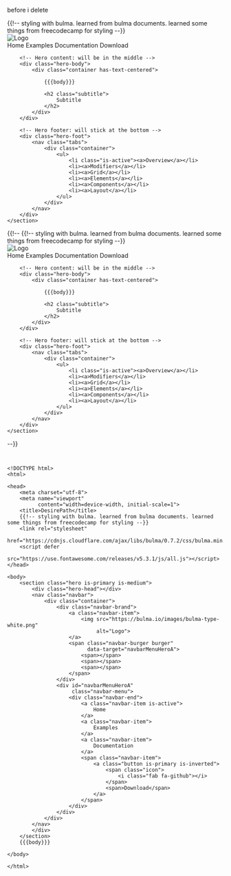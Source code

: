 before i delete 

<!DOCTYPE html>
<html>

<head>
    <meta charset="utf-8">
    <meta name="viewport"
          content="width=device-width, initial-scale=1">
    <title>DesirePath</title>
    {{!-- styling with bulma. learned from bulma documents. learned some things from freecodecamp for styling --}}
    <link rel="stylesheet"
          href="https://cdnjs.cloudflare.com/ajax/libs/bulma/0.7.2/css/bulma.min.css">
    <script defer
            src="https://use.fontawesome.com/releases/v5.3.1/js/all.js"></script>
</head>

<body>
    <section class="hero is-primary is-large is-fullheight">
        <!-- Hero head: will stick at the top -->
        <div class="hero-head">
            <nav class="navbar">
                <div class="container">
                    <div class="navbar-brand">
                        <a class="navbar-item">
                            <img src="https://bulma.io/images/bulma-type-white.png"
                                 alt="Logo">
                        </a>
                        <span class="navbar-burger burger"
                              data-target="navbarMenuHeroA">
                            <span></span>
                            <span></span>
                            <span></span>
                        </span>
                    </div>
                    <div id="navbarMenuHeroA"
                         class="navbar-menu">
                        <div class="navbar-end">
                            <a class="navbar-item is-active">
                                Home
                            </a>
                            <a class="navbar-item">
                                Examples
                            </a>
                            <a class="navbar-item">
                                Documentation
                            </a>
                            <span class="navbar-item">
                                <a class="button is-primary is-inverted">
                                    <span class="icon">
                                        <i class="fab fa-github"></i>
                                    </span>
                                    <span>Download</span>
                                </a>
                            </span>
                        </div>
                    </div>
                </div>
            </nav>
        </div>

        <!-- Hero content: will be in the middle -->
        <div class="hero-body">
            <div class="container has-text-centered">

                {{{body}}}

                <h2 class="subtitle">
                    Subtitle
                </h2>
            </div>
        </div>

        <!-- Hero footer: will stick at the bottom -->
        <div class="hero-foot">
            <nav class="tabs">
                <div class="container">
                    <ul>
                        <li class="is-active"><a>Overview</a></li>
                        <li><a>Modifiers</a></li>
                        <li><a>Grid</a></li>
                        <li><a>Elements</a></li>
                        <li><a>Components</a></li>
                        <li><a>Layout</a></li>
                    </ul>
                </div>
            </nav>
        </div>
    </section>

</body>

</html>
{{!-- <!DOCTYPE html>
<html>

<head>
    <meta charset="utf-8">
    <meta name="viewport"
          content="width=device-width, initial-scale=1">
    <title>DesirePath</title>
    {{!-- styling with bulma. learned from bulma documents. learned some things from freecodecamp for styling --}}
    <link rel="stylesheet"
          href="https://cdnjs.cloudflare.com/ajax/libs/bulma/0.7.2/css/bulma.min.css">
    <script defer
            src="https://use.fontawesome.com/releases/v5.3.1/js/all.js"></script>
</head>

<body>
    <section class="hero is-primary is-large is-fullheight">
        <!-- Hero head: will stick at the top -->
        <div class="hero-head">
            <nav class="navbar">
                <div class="container">
                    <div class="navbar-brand">
                        <a class="navbar-item">
                            <img src="https://bulma.io/images/bulma-type-white.png"
                                 alt="Logo">
                        </a>
                        <span class="navbar-burger burger"
                              data-target="navbarMenuHeroA">
                            <span></span>
                            <span></span>
                            <span></span>
                        </span>
                    </div>
                    <div id="navbarMenuHeroA"
                         class="navbar-menu">
                        <div class="navbar-end">
                            <a class="navbar-item is-active">
                                Home
                            </a>
                            <a class="navbar-item">
                                Examples
                            </a>
                            <a class="navbar-item">
                                Documentation
                            </a>
                            <span class="navbar-item">
                                <a class="button is-primary is-inverted">
                                    <span class="icon">
                                        <i class="fab fa-github"></i>
                                    </span>
                                    <span>Download</span>
                                </a>
                            </span>
                        </div>
                    </div>
                </div>
            </nav>
        </div>

        <!-- Hero content: will be in the middle -->
        <div class="hero-body">
            <div class="container has-text-centered">

                {{{body}}}

                <h2 class="subtitle">
                    Subtitle
                </h2>
            </div>
        </div>

        <!-- Hero footer: will stick at the bottom -->
        <div class="hero-foot">
            <nav class="tabs">
                <div class="container">
                    <ul>
                        <li class="is-active"><a>Overview</a></li>
                        <li><a>Modifiers</a></li>
                        <li><a>Grid</a></li>
                        <li><a>Elements</a></li>
                        <li><a>Components</a></li>
                        <li><a>Layout</a></li>
                    </ul>
                </div>
            </nav>
        </div>
    </section>

</body>

</html> --}}



~~~~~~~~~~~~~~~~~~~~~~~~~~~~~~ below is not full page


<!DOCTYPE html>
<html>

<head>
    <meta charset="utf-8">
    <meta name="viewport"
          content="width=device-width, initial-scale=1">
    <title>DesirePath</title>
    {{!-- styling with bulma. learned from bulma documents. learned some things from freecodecamp for styling --}}
    <link rel="stylesheet"
          href="https://cdnjs.cloudflare.com/ajax/libs/bulma/0.7.2/css/bulma.min.css">
    <script defer
            src="https://use.fontawesome.com/releases/v5.3.1/js/all.js"></script>
</head>

<body>
    <section class="hero is-primary is-medium">
        <div class="hero-head"></div>
        <nav class="navbar">
            <div class="container">
                <div class="navbar-brand">
                    <a class="navbar-item">
                        <img src="https://bulma.io/images/bulma-type-white.png"
                             alt="Logo">
                    </a>
                    <span class="navbar-burger burger"
                          data-target="navbarMenuHeroA">
                        <span></span>
                        <span></span>
                        <span></span>
                    </span>
                </div>
                <div id="navbarMenuHeroA"
                     class="navbar-menu">
                    <div class="navbar-end">
                        <a class="navbar-item is-active">
                            Home
                        </a>
                        <a class="navbar-item">
                            Examples
                        </a>
                        <a class="navbar-item">
                            Documentation
                        </a>
                        <span class="navbar-item">
                            <a class="button is-primary is-inverted">
                                <span class="icon">
                                    <i class="fab fa-github"></i>
                                </span>
                                <span>Download</span>
                            </a>
                        </span>
                    </div>
                </div>
            </div>
        </nav>
        </div>
    </section>
    {{{body}}}

</body>

</html>